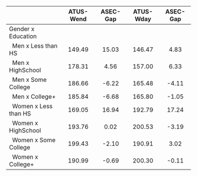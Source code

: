 
|                      |    ATUS-Wend |     ASEC-Gap |    ATUS-Wday |     ASEC-Gap |
| -------------------- | :----------: | :----------: | :----------: | :----------: |
| Gender x Education   |              |              |              |              |
| &nbsp;&nbsp;Men x Less than HS |       149.49 |        15.03 |       146.47 |         4.83 |
| &nbsp;&nbsp;Men x HighSchool |       178.31 |         4.56 |       157.00 |         6.33 |
| &nbsp;&nbsp;Men x Some College |       186.66 |        -6.22 |       165.48 |        -4.11 |
| &nbsp;&nbsp;Men x College+ |       185.84 |        -6.68 |       165.80 |        -1.05 |
| &nbsp;&nbsp;Women x Less than HS |       169.05 |        16.94 |       192.79 |        17.24 |
| &nbsp;&nbsp;Women x HighSchool |       193.76 |         0.02 |       200.53 |        -3.19 |
| &nbsp;&nbsp;Women x Some College |       199.43 |        -2.10 |       190.91 |         3.02 |
| &nbsp;&nbsp;Women x College+ |       190.99 |        -0.69 |       200.30 |        -0.11 |

